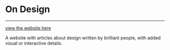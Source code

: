 # On Design
---
[view the website here](http://ondesign.xyz)

A website with articles about design written by brilliant people, with added visual or interactive details.
